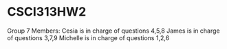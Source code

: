 # CSCI313HW2
Group 7 Members:
Cesia is in charge of questions 4,5,8
James is in charge of questions 3,7,9
Michelle is in charge of questions 1,2,6

